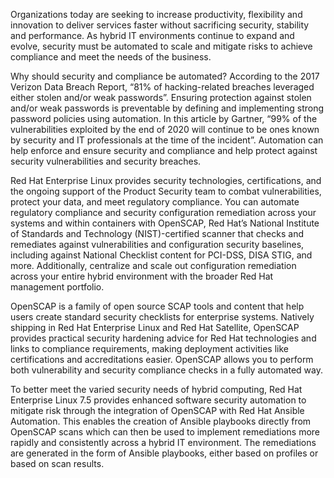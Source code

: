 Organizations today are seeking to increase productivity, flexibility and innovation to deliver services faster without sacrificing security, stability and performance. As hybrid IT environments continue to expand and evolve, security must be automated to scale and mitigate risks to achieve compliance and meet the needs of the business.

Why should security and compliance be automated? According to the 2017 Verizon Data Breach Report, “81% of hacking-related breaches leveraged either stolen and/or weak passwords”. Ensuring protection against stolen and/or weak passwords is preventable by defining and implementing strong password policies using automation. In this article by Gartner, “99% of the vulnerabilities exploited by the end of 2020 will continue to be ones known by security and IT professionals at the time of the incident”.  Automation can help enforce and ensure security and compliance and help protect against security vulnerabilities and security breaches.

Red Hat Enterprise Linux provides security technologies, certifications, and the ongoing support of the Product Security team to combat vulnerabilities, protect your data, and meet regulatory compliance. You can automate regulatory compliance and security configuration remediation across your systems and within containers with OpenSCAP, Red Hat’s National Institute of Standards and Technology (NIST)-certified scanner that checks and remediates against vulnerabilities and configuration security baselines, including against National Checklist content for PCI-DSS, DISA STIG, and more. Additionally, centralize and scale out configuration remediation across your entire hybrid environment with the broader Red Hat management portfolio.

OpenSCAP is a family of open source SCAP tools and content that help users create standard security checklists for enterprise systems. Natively shipping in Red Hat Enterprise Linux and Red Hat Satellite, OpenSCAP provides practical security hardening advice for Red Hat technologies and links to compliance requirements, making deployment activities like certifications and accreditations easier. OpenSCAP allows you to perform both vulnerability and security compliance checks in a fully automated way.

To better meet the varied security needs of hybrid computing, Red Hat Enterprise Linux 7.5 provides enhanced software security automation to mitigate risk through the integration of OpenSCAP with Red Hat Ansible Automation. This enables the creation of Ansible playbooks directly from OpenSCAP scans which can then be used to implement remediations more rapidly and consistently across a hybrid IT environment. The remediations are generated in the form of Ansible playbooks, either based on profiles or based on scan results.
